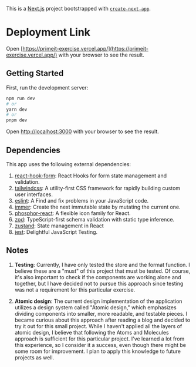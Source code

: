 This is a [Next.js](https://nextjs.org/) project bootstrapped with [`create-next-app`](https://github.com/vercel/next.js/tree/canary/packages/create-next-app).

# Deployment Link

Open [https://primeit-exercise.vercel.app/](https://primeit-exercise.vercel.app/) with your browser to see the result.

## Getting Started

First, run the development server:

```bash
npm run dev
# or
yarn dev
# or
pnpm dev
```

Open [http://localhost:3000](http://localhost:3000) with your browser to see the result.

## Dependencies

This app uses the following external dependencies:

1. [react-hook-form](https://github.com/react-hook-form/react-hook-form): React Hooks for form state management and validation.
2. [tailwindcss](https://github.com/tailwindlabs/tailwindcss): A utility-first CSS framework for rapidly building custom user interfaces.
3. [eslint](https://github.com/eslint/eslint): A Find and fix problems in your JavaScript code.
4. [immer](https://github.com/immerjs/immer): Create the next immutable state by mutating the current one.
5. [phosphor-react](https://github.com/phosphor-icons/react): A flexible icon family for React.
6. [zod](https://github.com/colinhacks/zod): TypeScript-first schema validation with static type inference.
7. [zustand](https://github.com/pmndrs/zustand): State management in React
8. [jest](https://github.com/jestjs/jest): Delightful JavaScript Testing.

## Notes

1. **Testing**: Currently, I have only tested the store and the format function. I believe these are a "must" of this project that must be tested. Of course, it's also important to check if the components are working alone and together, but I have decided not to pursue this approach since testing was not a requirement for this particular exercise.

2. **Atomic design**: The current design implementation of the application utilizes a design system called "Atomic design," which emphasizes dividing components into smaller, more readable, and testable pieces. I became curious about this approach after reading a blog and decided to try it out for this small project. While I haven't applied all the layers of atomic design, I believe that following the Atoms and Molecules approach is sufficient for this particular project. I've learned a lot from this experience, so I consider it a success, even though there might be some room for improvement. I plan to apply this knowledge to future projects as well.
